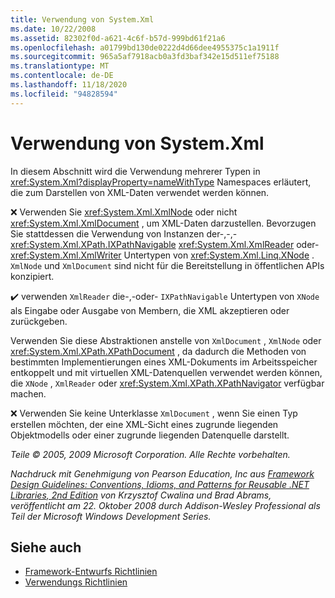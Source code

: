 ```yaml
---
title: Verwendung von System.Xml
ms.date: 10/22/2008
ms.assetid: 82302f0d-a621-4c6f-b57d-999bd61f21a6
ms.openlocfilehash: a01799bd130de0222d4d66dee4955375c1a1911f
ms.sourcegitcommit: 965a5af7918acb0a3fd3baf342e15d511ef75188
ms.translationtype: MT
ms.contentlocale: de-DE
ms.lasthandoff: 11/18/2020
ms.locfileid: "94828594"
---
```

# <a name="systemxml-usage"></a>Verwendung von System.Xml
In diesem Abschnitt wird die Verwendung mehrerer Typen in <xref:System.Xml?displayProperty=nameWithType> Namespaces erläutert, die zum Darstellen von XML-Daten verwendet werden können.

 ❌ Verwenden Sie <xref:System.Xml.XmlNode> oder nicht <xref:System.Xml.XmlDocument> , um XML-Daten darzustellen. Bevorzugen Sie stattdessen die Verwendung von Instanzen der-,-,- <xref:System.Xml.XPath.IXPathNavigable> <xref:System.Xml.XmlReader> oder- <xref:System.Xml.XmlWriter> Untertypen von <xref:System.Xml.Linq.XNode> . `XmlNode` und `XmlDocument` sind nicht für die Bereitstellung in öffentlichen APIs konzipiert.

 ✔️ verwenden `XmlReader` die-,-oder- `IXPathNavigable` Untertypen von `XNode` als Eingabe oder Ausgabe von Membern, die XML akzeptieren oder zurückgeben.

 Verwenden Sie diese Abstraktionen anstelle von `XmlDocument` , `XmlNode` oder <xref:System.Xml.XPath.XPathDocument> , da dadurch die Methoden von bestimmten Implementierungen eines XML-Dokuments im Arbeitsspeicher entkoppelt und mit virtuellen XML-Datenquellen verwendet werden können, die `XNode` , `XmlReader` oder <xref:System.Xml.XPath.XPathNavigator> verfügbar machen.

 ❌ Verwenden Sie keine Unterklasse `XmlDocument` , wenn Sie einen Typ erstellen möchten, der eine XML-Sicht eines zugrunde liegenden Objektmodells oder einer zugrunde liegenden Datenquelle darstellt.

 *Teile © 2005, 2009 Microsoft Corporation. Alle Rechte vorbehalten.*

 *Nachdruck mit Genehmigung von Pearson Education, Inc aus [Framework Design Guidelines: Conventions, Idioms, and Patterns for Reusable .NET Libraries, 2nd Edition](https://www.informit.com/store/framework-design-guidelines-conventions-idioms-and-9780321545619) von Krzysztof Cwalina und Brad Abrams, veröffentlicht am 22. Oktober 2008 durch Addison-Wesley Professional als Teil der Microsoft Windows Development Series.*

## <a name="see-also"></a>Siehe auch

- [Framework-Entwurfs Richtlinien](index.md)
- [Verwendungs Richtlinien](usage-guidelines.md)
